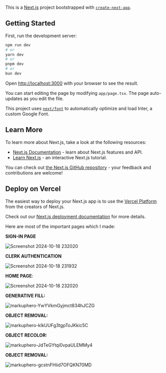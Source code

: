 This is a [Next.js](https://nextjs.org/) project bootstrapped with [`create-next-app`](https://github.com/vercel/next.js/tree/canary/packages/create-next-app).

## Getting Started

First, run the development server:

```bash
npm run dev
# or
yarn dev
# or
pnpm dev
# or
bun dev
```

Open [http://localhost:3000](http://localhost:3000) with your browser to see the result.

You can start editing the page by modifying `app/page.tsx`. The page auto-updates as you edit the file.

This project uses [`next/font`](https://nextjs.org/docs/basic-features/font-optimization) to automatically optimize and load Inter, a custom Google Font.

## Learn More

To learn more about Next.js, take a look at the following resources:

- [Next.js Documentation](https://nextjs.org/docs) - learn about Next.js features and API.
- [Learn Next.js](https://nextjs.org/learn) - an interactive Next.js tutorial.

You can check out [the Next.js GitHub repository](https://github.com/vercel/next.js/) - your feedback and contributions are welcome!

## Deploy on Vercel

The easiest way to deploy your Next.js app is to use the [Vercel Platform](https://vercel.com/new?utm_medium=default-template&filter=next.js&utm_source=create-next-app&utm_campaign=create-next-app-readme) from the creators of Next.js.

Check out our [Next.js deployment documentation](https://nextjs.org/docs/deployment) for more details.



Here are most of the important pages which I made:

**SIGN-IN PAGE**

![Screenshot 2024-10-18 232020](https://github.com/user-attachments/assets/19bb895f-c0ed-42e4-bfe4-5600c67dc685)






**CLERK AUTHENTICATION** 

![Screenshot 2024-10-18 231932](https://github.com/user-attachments/assets/145672aa-edea-455c-872e-0a005bdfb57c)






**HOME PAGE**:

![Screenshot 2024-10-18 232020](https://github.com/user-attachments/assets/07cded0a-19af-4daa-aea1-41285602a803)









**GENERATIVE FILL:**

![markuphero-YwYVkmGyjmct834hJCZG](https://github.com/user-attachments/assets/88bd627d-b011-4b7f-99e8-180091f20db9)







**OBJECT REMOVAL:**

![markuphero-kIkUUFg3tgpToJKkic5C](https://github.com/user-attachments/assets/abf5d2cb-d239-4190-9f3b-fc17c6138971)









**OBJECT RECOLOR:**

![markuphero-JdTeGYtqi0vpaULEMMy4](https://github.com/user-attachments/assets/aa0e655f-afee-49ae-9d52-13fcae00a548)










**OBJECT REMOVAL:**

![markuphero-gcstnFHiid7OFQKN70MD](https://github.com/user-attachments/assets/8b1db675-1990-4d51-8034-47325ca8be4a)







